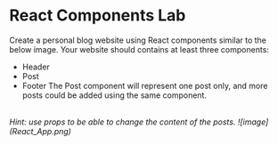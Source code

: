 # React Components Lab
Create a personal blog website using React components similar to the below image. Your website should contains at least three components:
- Header
- Post
- Footer
The Post component will represent one post only, and more posts could be added using the same component.
</br>
<i>Hint: use props to be able to change the content of the posts.<i>
![image](React_App.png)
